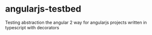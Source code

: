 # angularjs-testbed
Testing abstraction the angular 2 way for angularjs projects written in typescript with decorators 
